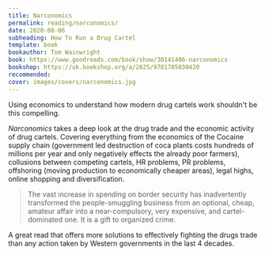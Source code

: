 ```yaml
---
title: Narconomics
permalink: reading/narconomics/
date: 2020-08-06
subheading: How To Run a Drug Cartel
template: book
bookauthor: Tom Wainwright
book: https://www.goodreads.com/book/show/30141406-narconomics
bookshop: https://uk.bookshop.org/a/2625/9781785030420
recommended: 
cover: images/covers/narconomics.jpg
---
```


Using economics to understand how modern drug cartels work shouldn't be this compelling.

*Narconomics* takes a deep look at the drug trade and the economic activity of drug cartels. Covering everything from the economics of the Cocaine supply chain (government led destruction of coca plants costs hundreds of millions per year and only negatively effects the already poor farmers), collusions between competing cartels, HR problems, PR problems, offshoring (moving production to economically cheaper areas), legal highs, online shopping and diversification.

> The vast increase in spending on border security has inadvertently transformed the people-smuggling business from an optional, cheap, amateur affair into a near-compulsory, very expensive, and cartel-dominated one. It is a gift to organized crime.

A great read that offers more solutions to effectively fighting the drugs trade than any action taken by Western governments in the last 4 decades.
